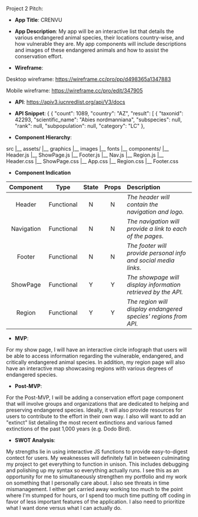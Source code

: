 Project 2 Pitch:

- **App Title**: CRENVU

- **App Description**: My app will be an interactive list that details the various endangered animal species, their locations country-wise, and how vulnerable they are. My app components will include descriptions and images of these endangered animals and how to assist the conservation effort.

- **Wireframe**:  

Desktop wireframe: https://wireframe.cc/pro/pp/d498365a1347883

Mobile wireframe: https://wireframe.cc/pro/edit/347905

- **API**: https://apiv3.iucnredlist.org/api/V3/docs

- **API Snippet**: {
  {
"count": 1089,
"country": "AZ",
"result": [
{
"taxonid": 42293,
"scientific_name": "Abies nordmanniana",
"subspecies": null,
"rank": null,
"subpopulation": null,
"category": "LC"
},

- **Component Hierarchy**: 

src
|__ assets/
      |__ graphics
      |__ images
      |__ fonts
|__ components/
      |__ Header.js
      |__ ShowPage.js
      |__ Footer.js
      |__ Nav.js
      |__ Region.js
      |__ Header.css
      |__ ShowPage.css
      |__ App.css
      |__ Region.css
      |__ Footer.css

- **Component Indication**

|  Component   |    Type    | State | Props | Description                                                      |
| :----------: | :--------: | :---: | :---: | :--------------------------------------------------------------- |
|    Header    | Functional |   N   |   N   | _The header will contain the navigation and logo._               |
|  Navigation  | Functional |   N   |   N   | _The navigation will provide a link to each of the pages._       |
|    Footer    | Functional |   N   |   N   | _The footer will provide personal info and social media links._  |
|   ShowPage   | Functional |   Y   |   Y   | _The showpage will display information retrieved by the API._    |
|    Region    | Functional |   Y   |   Y   | _The region will display endangered species' regions from API._  |

- **MVP**:

For my show page, I will have an interactive circle infograph that users will be able to access information regarding the vulnerable, endangered, and critically endangered animal species. In addition, my region page will also have an interactive map showcasing regions with various degrees of endangered species.


- **Post-MVP**: 

For the Post-MVP, I will be adding a conservation effort page component that will involve groups and organizations that are dedicated to helping and preserving endangered species. Ideally, it will also provide resources for users to contribute to the effort in their own way. I also will want to add an "extinct" list detailing the most recent extinctions and various famed extinctions of the past 1,000 years (e.g. Dodo Bird).


- **SWOT Analysis**:

My strengths lie in using interactive JS functions to provide easy-to-digest contect for users. My weaknesses will definitely fall in between culminating my project to get everything to function in unison. This includes debugging and polishing up my syntax so everything actually runs. I see this as an opportunity for me to simultaneously strengthen my portfolio and my work on something that I personally care about. I also see threats in time mismanagement. I either get carried away working too much to the point where I'm stumped for hours, or I spend too much time putting off coding in favor of less important features of the application. I also need to prioritize what I want done versus what I can actually do. 

